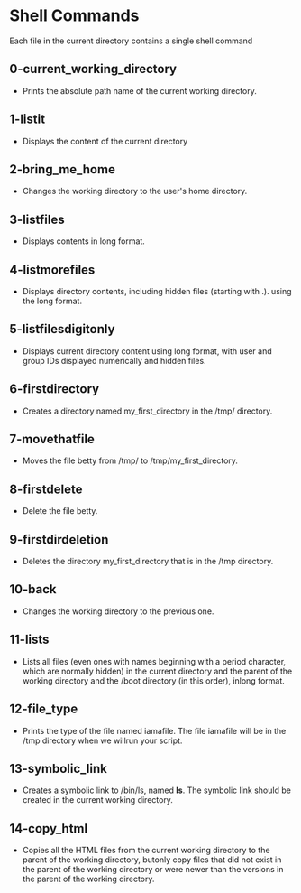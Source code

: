 # Shell Commands
Each file in the current directory contains a single shell command
## 0-current_working_directory
- Prints the absolute path name of the current working directory.
## 1-listit
- Displays the content of the current directory
## 2-bring_me_home
- Changes the working directory to the user's home directory.
## 3-listfiles
- Displays contents in long format.
## 4-listmorefiles
- Displays directory contents, including hidden files (starting with .). using the long format.
## 5-listfilesdigitonly
- Displays current directory content using long format, with user and group IDs displayed numerically and hidden files.
## 6-firstdirectory
- Creates a directory named my_first_directory in the /tmp/ directory.
## 7-movethatfile
- Moves the file betty from /tmp/ to /tmp/my_first_directory.
## 8-firstdelete
- Delete the file betty.
## 9-firstdirdeletion
- Deletes the directory my_first_directory that is in the /tmp directory.
## 10-back
- Changes the working directory to the previous one.
## 11-lists
- Lists all files (even ones with names beginning with a period character, which are normally hidden) in the current directory and the parent of the working directory and the /boot directory (in this order), inlong format.
## 12-file_type
- Prints the type of the file named iamafile. The file iamafile will be in the /tmp directory when we willrun your script.
## 13-symbolic_link
- Creates a symbolic link to /bin/ls, named __ls__. The symbolic link should be created in the current working directory.
## 14-copy_html
- Copies all the HTML files from the current working directory to the parent of the working directory, butonly copy files that did not exist in the parent of the working directory or were newer than the versions in the parent of the working directory.

